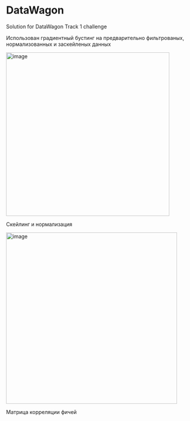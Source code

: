 # DataWagon
Solution for DataWagon Track 1 challenge

Использован градиентный бустинг на предварительно фильтрованых, нормализованных и заскейленых данных

<img width="445" alt="image" src="https://github.com/a125x/DataWagon/assets/91656458/778d66fd-81af-442d-a8ef-5a0e1ac0e0c6">

Скейлинг и нормализация


<img width="466" alt="image" src="https://github.com/a125x/DataWagon/assets/91656458/4bfe0e3c-20ba-4223-a497-f08c0f7eced0">

Матрица корреляции фичей
